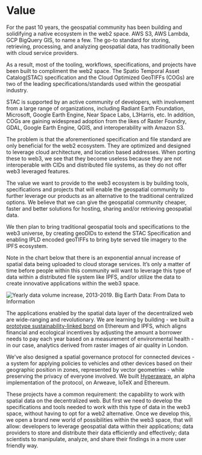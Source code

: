 # Value

For the past 10 years, the geospatial community has been building and solidifying a native ecosystem in the web2 space. AWS S3, AWS Lambda, GCP BigQuery GIS, to name a few. The go-to standard for storing, retrieving, processing, and analyzing geospatial data, has traditionally been with cloud service providers.

As a result, most of the tooling, workflows, specifications, and projects have been built to compliment the web2 space. The Spatio Temporal Asset Catalog\(STAC\) specification and the Cloud Optimized GeoTIFFs \(COGs\) are two of the leading specifications/standards used within the geospatial industry.

STAC is supported by an active community of developers, with involvement from a large range of organizations, including Radiant Earth Foundation, Microsoft, Google Earth Engine, Near Space Labs, L3Harris, etc. In addition, COGs are gaining widespread adoption from the likes of Raster Foundry, GDAL, Google Earth Engine, QGIS, and interoperability with Amazon S3.

The problem is that the aforementioned specification and file standard are only beneficial for the web2 ecosystem. They are optimized and designed to leverage cloud architecture, and location based addresses. When porting these to web3, we see that they become useless because they are not interoperable with CIDs and distributed file systems, as they do not offer web3 leveraged features.

The value we want to provide to the web3 ecosystem is by building tools, specifications and projects that will enable the geospatial community to further leverage our products as an alternative to the traditional centralized options. We believe that we can give the geospatial community cheaper, faster and better solutions for hosting, sharing and/or retrieving geospatial data.

We then plan to bring traditional geospatial tools and specifications to the web3 universe, by creating geoDIDs to extend the STAC Specification and enabling IPLD encoded geoTIFFs to bring byte served tile imagery to the IPFS ecosystem.

Note in the chart below that there is an exponential annual increase of spatial data being uploaded to cloud storage services. It’s only a matter of time before people within this community will want to leverage this type of data within a distributed file system like IPFS, and/or utilize the data to create innovative applications within the web3 space.

![Yearly data volume increase, 2013-2019. Big Earth Data: From Data to Information](https://camo.githubusercontent.com/6371f0fbc1ed79a0076d6f7d126dde45519e38826d3c8834c49fbf266c2cc870/68747470733a2f2f6172732e656c732d63646e2e636f6d2f636f6e74656e742f696d6167652f312d73322e302d53303136373733395831373330303738582d6772312e6a7067)

The applications enabled by the spatial data layer of the decentralized web are wide-ranging and revolutionary. We are learning by building - we built a [prototype sustainability-linked bond](https://github.com/AstralProtocol/sprout) on Ethereum and IPFS, which aligns financial and ecological incentives by adjusting the amount a borrower needs to pay each year based on a measurement of environmental health - in our case, analytics derived from raster images of air quality in London.

We've also designed a spatial governance protocol for connected devices - a system for applying policies to vehicles and other devices based on their geographic position in zones, represented by vector geometries - while preserving the privacy of everyone involved. We built [Hyperaware](https://hyperaware.io/), an alpha implementation of the protocol, on Arweave, IoTeX and Ethereum.

These projects have a common requirement: the capability to work with spatial data on the decentralized web. But first we need to develop the specifications and tools needed to work with this type of data in the web3 space, without having to opt for a web2 alternative. Once we develop this, we open a brand new world of possibilities within the web3 space, that will allow: developers to leverage geospatial data within their applications; data providers to store and distribute their data efficiently and effectively; data scientists to manipulate, analyze, and share their findings in a more user friendly way.


